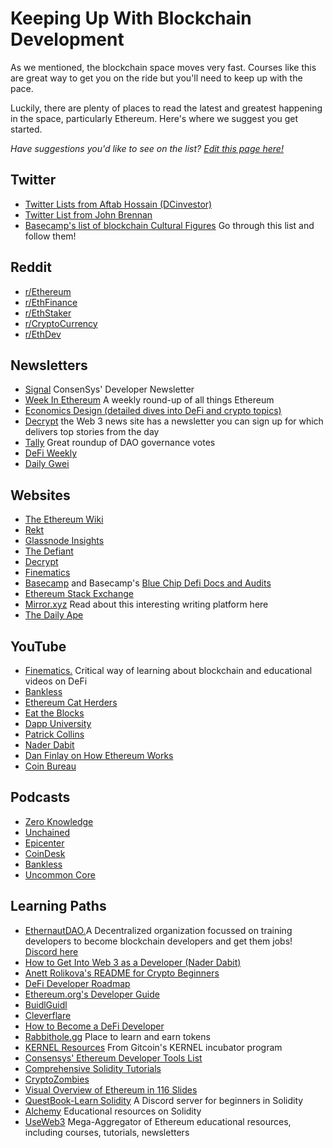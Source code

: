 # Keeping Up With Blockchain Development

As we mentioned, the blockchain space moves very fast. Courses like this are great way to get you on the ride but you'll need to keep up with the pace.

Luckily, there are plenty of places to read the latest and greatest happening in the space, particularly Ethereum. Here's where we suggest you get started.

_Have suggestions you'd like to see on the list? [Edit this page here!](https://github.com/ConsenSys-Academy/Blockchain-Developer-Bootcamp/edit/staging/docs/S00-intro/L6-keeping-up/index.md)_

## Twitter

*   [Twitter Lists from Aftab Hossain (DCinvestor)](https://twitter.com/iamDCinvestor/lists)
*   [Twitter List from John Brennan](https://twitter.com/i/lists/1240026040619106306?s=20)
*   [Basecamp's list of blockchain Cultural Figures](https://www.notion.so/2438c01d787b4dfd8ba3352011f194ff?v=0e065bfd666b4bc4a27216301faf1de1&p=eb0a863295a24191a6eb78a026347381) Go through this list and follow them!

## Reddit

*   [r/Ethereum](https://www.reddit.com/r/ethereum)
*   [r/EthFinance](https://www.reddit.com/r/ethfinance)
*   [r/EthStaker](https://www.reddit.com/r/ethstaker)
*   [r/CryptoCurrency](https://www.reddit.com/r/CryptoCurrency/)
*   [r/EthDev](https://www.reddit.com/r/ethdev/)

## Newsletters

*   [Signal](https://share.hsforms.com/1HiFwsb55S5GUf-EOe0KP8Q2urwb?email=) ConsenSys' Developer Newsletter
*   [Week In Ethereum](https://weekinethereumnews.com/) A weekly round-up of all things Ethereum
*   [Economics Design (detailed dives into DeFi and crypto topics)](https://economicsdesign.substack.com/)
*   [Decrypt](https://decrypt.co/) the Web 3 news site has a newsletter you can sign up for which delivers top stories from the day
*   [Tally](https://newsletter.withtally.com/?no_cover=true) Great roundup of DAO governance votes
*   [DeFi Weekly](https://defiweekly.substack.com/)
*   [Daily Gwei](https://thedailygwei.substack.com/)

## Websites
- [The Ethereum Wiki](https://eth.wiki/)
- [Rekt](https://rekt.news/)
- [Glassnode Insights](https://insights.glassnode.com/)
- [The Defiant](https://thedefiant.io/)
- [Decrypt](https://decrypt.co)
- [Finematics](https://finematics.com/)
- [Basecamp](https://www.notion.so/qtativ/Basecamp-55bd8855ed804a449985a0cec6540ae1) and Basecamp's [Blue Chip Defi Docs and Audits](https://www.notion.so/2438c01d787b4dfd8ba3352011f194ff?v=0e065bfd666b4bc4a27216301faf1de1&p=f0a08659cf81453996f3f1250d3cab53)
- [Ethereum Stack Exchange](https://ethereum.stackexchange.com/)
- [Mirror.xyz](https://consensys.net/blog/metamask/mirror-xyz-review-how-to-use-metamask-to-compete-in-the-write-race/) Read about this interesting writing platform here
- [The Daily Ape](http://thedailyape.com)


## YouTube

- [Finematics.](https://www.youtube.com/@Finematics) Critical way of learning about blockchain and educational videos on DeFi
- [Bankless](https://www.youtube.com/c/Bankless/videos)
- [Ethereum Cat Herders](https://www.youtube.com/watch?v=sc1x_du6UXk&list=PL4cwHXAawZxqu0PKKyMzG_3BJV_xZTi1F)
- [Eat the Blocks](https://www.youtube.com/channel/UCZM8XQjNOyG2ElPpEUtNasA)
- [Dapp University](https://www.youtube.com/channel/UCY0xL8V6NzzFcwzHCgB8orQ)
- [Patrick Collins](https://www.youtube.com/channel/UCn-3f8tw_E1jZvhuHatROwA)
- [Nader Dabit](https://www.youtube.com/user/boyindasouth)
- [Dan Finlay on How Ethereum Works](https://www.youtube.com/watch?v=-SMliFtoPn8&list=PLvf2RZCNC-UD2RLRs8jnIkhG8iXiKIH9w)
- [Coin Bureau](https://www.youtube.com/channel/UCqK_GSMbpiV8spgD3ZGloSw)

## Podcasts

- [Zero Knowledge](https://www.zeroknowledge.fm/)
- [Unchained](https://unchainedpodcast.com/)
- [Epicenter](https://epicenter.tv)
- [CoinDesk](https://www.coindesk.com)
- [Bankless](https://open.spotify.com/show/41TNnXSv5ExcQSzEGLlGhy?si=5FwQQFY1QHyUlaLoN2k-lg)
- [Uncommon Core](https://uncommoncore.co/podcast/)

## Learning Paths

- [EthernautDAO.](https://docs.ethernautdao.io/ethernautdao/i-want-to-learn)A Decentralized organization focussed on training developers to become blockchain developers and get them jobs! [Discord here](https://discord.gg/RQ5WYDxUF3)
- [How to Get Into Web 3 as a Developer (Nader Dabit)](https://dev.to/dabit3/how-to-get-into-ethereum-crypto-web3-as-a-developer-9l6)
- [Anett Rolikova's README for Crypto Beginners](https://github.com/anettrolikova/Crypto/blob/master/README.md)
- [DeFi Developer Roadmap](https://github.com/OffcierCia/DeFi-Developer-Road-Map)
- [Ethereum.org's Developer Guide](https://ethereum.org/en/developers/)
- [BuidlGuidl](https://buidlguidl.com/)
- [Cleverflare](https://cleverflare.com/#/)
- [How to Become a DeFi Developer](https://kermankohli.substack.com/p/how-to-become-a-defi-developer)
- [Rabbithole.gg](https://rabbithole.gg) Place to learn and earn tokens
- [KERNEL Resources](https://kernel.community/en/resources/) From Gitcoin's KERNEL incubator program
- [Consensys' Ethereum Developer Tools List](https://github.com/ConsenSys/ethereum-developer-tools-list)
- [Comprehensive Solidity Tutorials](https://github.com/willitscale/learning-solidity)
- [CryptoZombies](https://cryptozombies.io/)
- [Visual Overview of Ethereum in 116 Slides](https://takenobu-hs.github.io/downloads/ethereum_evm_illustrated.pdf)
- [QuestBook-Learn Solidity](https://discord.gg/EwvRjGAS) A Discord server for beginners in Solidity
- [Alchemy](https://www.alchemy.com) Educational resources on Solidity
- [UseWeb3](https://www.useweb3.xyz/) Mega-Aggregator of Ethereum educational resources, including courses, tutorials, newsletters
